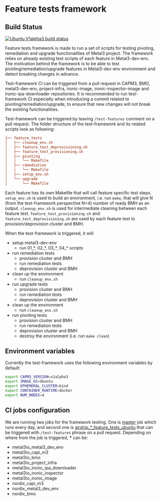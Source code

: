 # Feature tests framework

## Build Status

[![Ubuntu V1alpha3 build status](https://jenkins.nordix.org/view/Airship/job/airship_master_feature_tests_ubuntu/badge/icon?subject=Feature-tests)](https://jenkins.nordix.org/view/Airship/job/airship_master_feature_tests_ubuntu/)

Feature tests framework is made to run a set of scripts for testing pivoting,
remediation and upgrade functionalities of Metal3 project.
The framework relies on already existing test scripts of each
feature in Metal3-dev-env. The motivation behind the framework is to be able to
test pivoting/remediation/upgrade features in Metal3-dev-env environment and
detect breaking changes in advance.

Test-framework CI can be triggered from a pull request in CAPM3, BMO,
metal3-dev-env, project-infra, ironic-image, ironic-inspector-image and
ironic-ipa-downloader repositories.
It is recommended to run test-framework CI especially when
introducing a commit related to pivoting/remediation/upgrade, to ensure that new
changes will not break the existing functionalities.

Test-framework can be triggered by leaving `/test-features` comment on a pull
request. The folder structure of the test-framework and its related scripts
look as following:

```ini
├── feature_tests
│   ├── cleanup_env.sh
│   ├── feature_test_deprovisioning.sh
│   ├── feature_test_provisioning.sh
│   ├── pivoting
│   │   └── Makefile
│   ├── remediation
│   │   └── Makefile
│   ├── setup_env.sh
│   └── upgrade
│       └── Makefile
```

Each feature has its own Makefile that will call feature specific test steps.
`setup_env.sh` is used to build an environment, i.e. run `make`, that will give
N (from the test-framework perspective N=4) number of ready BMH as an output.
`cleanup_env.sh` is used for intermediate cleaning between each feature test.
`feature_test_provisioning.sh` and `feature_test_deprovisioning.sh` are used by
each feature test to provision/deprovision cluster and BMH.

When the test-framework is triggered, it will:

- setup metal3-dev-env
  - run 01_\*, 02_\*, 03_\*, 04_\* scripts
- run remediation tests
  - provision cluster and BMH
  - run remediation tests
  - deprovision cluster and BMH
- clean up the environment
  - run `cleanup_env.sh`
- run upgrade tests
  - provision cluster and BMH
  - run remediation tests
  - deprovision cluster and BMH
- clean up the environment
  - run `cleanup_env.sh`
- run pivoting tests
  - provision cluster and BMH
  - run remediation tests
  - deprovision cluster and BMH
  - destroy the environment (i.e. run `make clean`)

## Environment variables

Currently the test-framework uses the following environment variables
by default:

```bash
export CAPM3_VERSION=v1alpha3
export IMAGE_OS=Ubuntu
export EPHEMERAL_CLUSTER=kind
export CONTAINER_RUNTIME=docker
export NUM_NODES=4
```

## CI jobs configuration

We are running two jobs for the framework testing. One is
[master](https://jenkins.nordix.org/view/Airship/job/airship_master_feature_tests_ubuntu/)
job which runs every day, and second one is
[airship_*_feature_tests_ubuntu](https://jenkins.nordix.org/view/Airship/job/airship_metal3io_metal3_dev_env_feature_tests_ubuntu/)
that can be triggered with `/test-features` phrase on a pull request. Depending
on where from the job
is triggered, **\*** can be:

- metal3io_metal3_dev_env
- metal3io_capi_m3
- metal3io_bmo
- metal3io_project_infra
- metal3io_ironic_ipa_downloader
- metal3io_ironic_inspector
- metal3io_ironic_image
- nordix_capi_m3
- nordix_metal3_dev_env
- nordix_bmo
